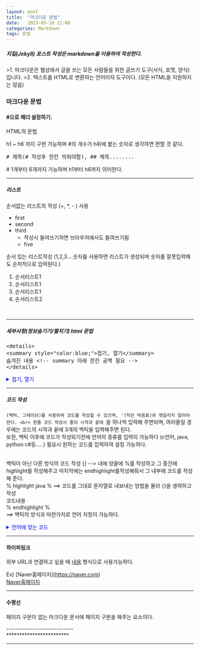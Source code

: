 ```yaml
---
layout: post
title:  "마크다운 문법"
date:   2023-05-10 11:00
categories: Markdown
tags: 문법
---
```


<h5>지킬(Jekyll) 포스트 작성은 markdown을 이용하여 작성한다.</h5> 
>1. 마크다운은 웹상에서 글을 쓰는 모든 사람들을 위한 글쓰기 도구(서식, 포맷, 양식)입니다.
>2. 텍스트를 HTML로 변환하는 언어이자 도구이다. (모든 HTML을 지원하지는 않음)

<h3> 마크다운 문법 </h3>
<h4> #으로 헤더 설정하기. </h4>
<p> HTML의 문법 </p> 
<p>h1 ~ h6 까지 구현 가능하며 #의 개수가 h뒤에 붙는 숫자로 생각하면 편할 것 같다. </p>
<p><xmp># 제목(# 작성후 한칸 띄워야함), ## 제목........</xmp></p>
<p># 1개부터 6개까지 가능하며 h1부터 h6까지 의미한다.</p>

--------------------

##### 리스트 
순서없는 리스트의 작성 (+, *, - ) 사용
* first
* second
* third
	* 작성시 들여쓰기하면 브라우저에서도 들여쓰기됨
	+ five

순서 있는 리스트작성 (1,2,3....숫자를 사용하면 리스트가 생성되며 숫자를 잘못입력해도 순차적으로 입력된다.)
1. 순서리스트1
1. 순서리스트1
1. 순서리스트1
2. 순서리스트2
<br>

------------------------------------

##### 세부사항(정보숨기기/펼치기) html 문법

<p><xmp><details>
<summary style="color:blue;">접기, 열기</summary>
숨겨진 내용 <!-- summary 아래 한칸 공백 필요 -->
</details></xmp></p>

<p><details>
<summary style="color:blue;">접기, 열기</summary>

<strong>숨겨진 내용</strong><!-- summary 아래 한칸 공백 필요 -->
</details></p>

------------------------------

##### 코드 작성

`(백틱, 그레이브)를 사용하여 코드를 작성할 수 있으며, '(작은 따옴표)와 헷갈리지 않아야 한다. <br>
한줄 코드 작성시 줄의 시작과 끝에 `을 하나씩 입력해 주면되며, 여러줄일 경우에는 코드의 시작과 끝에 3개의 백틱을 입력해주면 된다. <br>
또한, 백틱 이후에 코드가 작성되기전에 언어의 종류를 입력이 가능하다 (c언어, java, python c#등.....) 필요시 원하는 코드를 입력하여 설정 가능하다.<br><br>

백틱이 아닌 다른 방식의 코드 작성
{}   --> 내에 양끝에 %를 작성하고 그 중간에 highlight를 작성해주고 마지막에는 endhighlight를작성해줘서 그 내부에 코드를 작성해 준다. <br>
% highlight java % ==> 코드를 그대로 문자열로 내보내는 방법을 몰라 {}을 생략하고 작성<br>
코드내용<br>
% endhighlight %<br>
==> 백틱의 방식과 마찬가지로 언어 지정이 가능하다.


<details>
<summary style="color:blue;">언어에 맞는 코드</summary>

Actionscript (as, as3, actionscript)
Applescript (applescript)
bash (bash, sh)
C (c, h)
Clojure (clojure)
C++ (c++, cpp, hpp)
C# (c#, csharp, cs)
CSS (css)
diff (diff)
Dylan (dylan)
Erlang (erlang, erl, er)
HTML (html, htm)
Java (java)
JavaScript (javascript, js, jscript)
JSP (jsp)
Make (make, basemake, makefile)
Objective-C (objective-c)
OCaml (ocaml)
Perl (perl, pl)
PHP (php)
Python (python, py)
RHTML (erb, rhtml)
Ruby (ruby, rb)
Scala (scala)
Scheme (scheme)
Smalltalk (smalltalk)
Smarty (smarty)
SQL (sql)
XML (xml, xsd)
XSLT (xslt)
YAML (yaml, yml)
</details>

--------------------------------

#### 하이퍼링크
외부 URL과 연결하고 싶을 때 [내용](링크주소) 형식으로 사용가능하다.<br>
 
Ex) \[Naver홈페이지](https://naver.com) <br>
 [Naver홈페이지](https://naver.com)

-----------------------------------------

#### 수평선
<p>페이지 구분이 없는 마크다운 문서에 페이지 구분을 해주는 요소이다.</p>
<p>----------------------------<br>************************</p>

------------------------------

#### 

